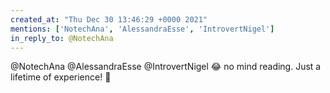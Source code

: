 ```yaml
---
created_at: "Thu Dec 30 13:46:29 +0000 2021"
mentions: ['NotechAna', 'AlessandraEsse', 'IntrovertNigel']
in_reply_to: @NotechAna
---
```


@NotechAna @AlessandraEsse @IntrovertNigel 😂 no mind reading.  Just a lifetime of experience! 🤣